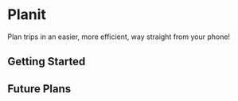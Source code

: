 # Planit

Plan trips in an easier, more efficient, way straight from your phone!

## Getting Started



## Future Plans
